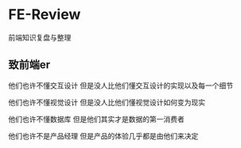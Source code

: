 # FE-Review
前端知识复盘与整理

## 致前端er

他们也许不懂交互设计 但是没人比他们懂交互设计的实现以及每一个细节

他们也许不懂视觉设计 但是没人比他们懂视觉设计如何变为现实

他们也许不懂数据库 但是他们其实才是数据的第一消费者

他们也许不是产品经理 但是产品的体验几乎都是由他们来决定
